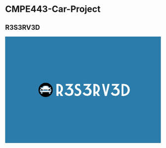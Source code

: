 # CMPE443-Car-Project
## R3S3RV3D
![alt text](https://github.com/EnesCakir/cmpe443-car-project/blob/master/R3S3RV3D.png)
